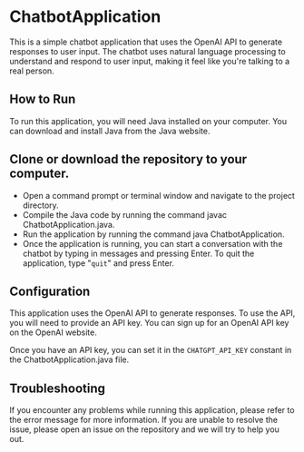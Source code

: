 # ChatbotApplication

This is a simple chatbot application that uses the OpenAI API to generate responses to user input. The chatbot uses natural language processing to understand and respond to user input, making it feel like you're talking to a real person.

## How to Run
To run this application, you will need Java installed on your computer. You can download and install Java from the Java website.

## Clone or download the repository to your computer.
- Open a command prompt or terminal window and navigate to the project directory.
- Compile the Java code by running the command javac ChatbotApplication.java.
- Run the application by running the command java ChatbotApplication.
- Once the application is running, you can start a conversation with the chatbot by typing in messages and pressing Enter. To quit the application, type "```quit```" and press Enter.

## Configuration
This application uses the OpenAI API to generate responses. To use the API, you will need to provide an API key. You can sign up for an OpenAI API key on the OpenAI website.


Once you have an API key, you can set it in the ```CHATGPT_API_KEY``` constant in the ChatbotApplication.java file.

## Troubleshooting
If you encounter any problems while running this application, please refer to the error message for more information. If you are unable to resolve the issue, please open an issue on the repository and we will try to help you out.


